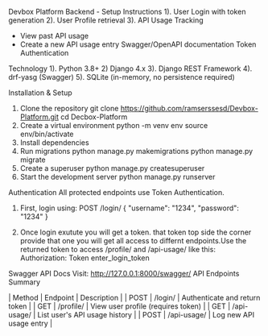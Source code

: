 Devbox Platform Backend - Setup Instructions
1). User Login with token generation
2). User Profile retrieval
3). API Usage Tracking
  - View past API usage
  - Create a new API usage entry
Swagger/OpenAPI documentation
Token Authentication

Technology
1). Python 3.8+
2) Django 4.x
3). Django REST Framework
4). drf-yasg (Swagger)
5). SQLite (in-memory, no persistence required)

Installation & Setup
1. Clone the repository
git clone https://github.com/ramserssesd/Devbox-Platform.git
cd Decbox-Platform
2. Create a virtual environment
python -m venv env
source env/bin/activate
3. Install dependencies
4. Run migrations
python manage.py makemigrations
python manage.py migrate
5. Create a superuser
python manage.py createsuperuser
6. Start the development server
python manage.py runserver

Authentication
All protected endpoints use Token Authentication.

1. First, login using:
POST /login/
{
  "username": "1234",
  "password": "1234"
}

2. Once login exutute you will get a token. that token top side the corner provide that one you will get all access to differnt endpoints.Use the returned token to access /profile/ and /api-usage/ like this:
Authorization: Token enter_login_token

Swagger API Docs
Visit: http://127.0.0.1:8000/swagger/
API Endpoints Summary

| Method | Endpoint         | Description                  |
| POST   | /login/          | Authenticate and return token |
| GET    | /profile/        | View user profile (requires token) |
| GET    | /api-usage/      | List user's API usage history |
| POST   | /api-usage/      | Log new API usage entry       |
